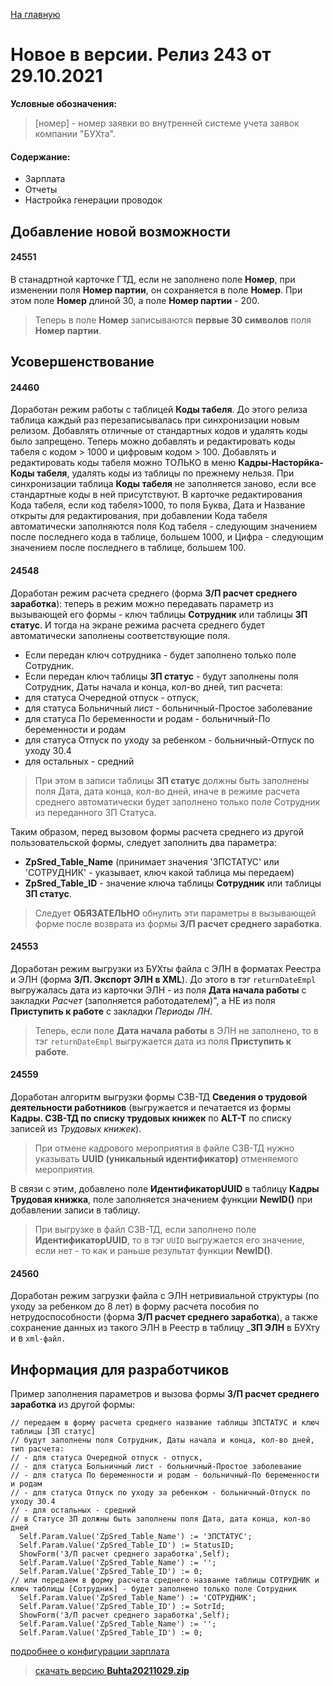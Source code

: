 ﻿[На главную](../../index.md)

# Новое  в версии. Релиз 243 от 29.10.2021

**Условные обозначения:**
 >[номер] - номер заявки во внутренней системе учета заявок компании "БУХта".

#### Содержание: 

- Зарплата
- Отчеты
- Настройка генерации проводок

## Добавление новой возможности

#### 24551
В станадртной карточке ГТД, если не заполнено поле __Номер__, при изменении поля __Номер партии__, он сохраняется в поле __Номер__. При этом поле __Номер__ длиной 30, а поле __Номер партии__ - 200. 
>Теперь в поле __Номер__ записываются __первые 30 символов__ поля __Номер партии__.

## Усовершенствование

#### 24460
Доработан режим работы с таблицей __Коды табеля__. 
До этого релиза таблица каждый раз перезаписывалась при синхронизации новым релизом.
Добавлять отличные от стандартных кодов и удалять коды было запрещено.
Теперь можно добавлять и редактировать коды табеля с кодом > 1000 и цифровым кодом > 100.
Добавлять и редактировать коды табеля можно ТОЛЬКО в меню __Кадры-Насторйка-Коды табеля__, удалять коды из таблицы по прежнему нельзя.
При синхронизации таблица __Коды табеля__ не заполняется заново, если все стандартные коды в ней присутствуют.
В карточке редактирования Кода табеля, если код табеля>1000, то поля Буква, Дата и Название открыты для редактирования, при добавлении Кода табеля автоматически заполняются поля Код табеля - следующим значением после последнего кода в таблице, большем 1000, и Цифра - следующим значением после последнего в таблице, большем 100.

#### 24548
Доработан режим расчета среднего (форма __З/П расчет среднего заработка__): теперь в режим можно передавать параметр из вызывающей его формы - ключ таблицы __Сотрудник__ или таблицы __ЗП статус__.
И тогда на экране режима расчета среднего будет автоматически заполнены соответствующие поля.
- Если передан ключ сотрудника - будет заполнено только поле Сотрудник.
- Если передан ключ таблицы __ЗП статус__ - будут заполнены поля Сотрудник, Даты начала и конца, кол-во дней, тип расчета:
- для статуса Очередной отпуск - отпуск,
- для статуса Больничный лист - больничный-Простое заболевание
- для статуса По беременности и родам - больничный-По беременности и родам
- для статуса Отпуск по уходу за ребенком - больничный-Отпуск по уходу 30.4
- для остальных - средний
>При этом в записи таблицы __ЗП статус__ должны быть заполнены поля Дата, дата конца, кол-во дней, иначе в режиме расчета среднего автоматически будет заполнено только поле Сотрудник из переданного ЗП Статуса.

Таким образом, перед вызовом формы расчета среднего из другой пользовательской формы, следует заполнить два параметра: 
- __ZpSred_Table_Name__ (принимает значения 'ЗПСТАТУС' или 'СОТРУДНИК' - указывает, ключ какой таблица мы передаем) 
- __ZpSred_Table_ID__ - значение ключа таблицы __Сотрудник__ или таблицы __ЗП статус__. 
>Следует __ОБЯЗАТЕЛЬНО__ обнулить эти параметры в вызывающей форме после возврата из формы __З/П расчет среднего заработка__.

#### 24553
Доработан режим выгрузки из БУХты файла с ЭЛН в форматах Реестра и ЭЛН (форма __З/П. Экспорт ЭЛН в  XML__).
До этого в тэг ```returnDateEmpl``` выгружалась дата из карточки ЭЛН - из поля __Дата начала работы__ с закладки _Расчет_ (заполняется работодателем)", а НЕ из поля __Приступить к работе__ с закладки _Периоды ЛН_.
>Теперь, если поле __Дата начала работы__ в ЭЛН не заполнено, то  в тэг ```returnDateEmpl``` выгружается дата из поля __Приступить к работе__.

#### 24559
Доработан алгоритм выгрузки формы СЗВ-ТД __Сведения о трудовой деятельности работников__ (выгружается и печатается из формы __Кадры. СЗВ-ТД по списку трудовых книжек__ по __ALT-T__ по списку записей из _Трудовых книжек_).
>При отмене кадрового мероприятия в файле СЗВ-ТД нужно указывать __UUID (уникальный идентификатор)__ отменяемого мероприятия.

В связи с этим, добавлено поле __ИдентификаторUUID__ в таблицу __Кадры Трудовая книжка__, поле заполняется значением функции __NewID()__ при добавлении записи в таблицу.
>При выгрузке в файл СЗВ-ТД, если заполнено поле __ИдентификаторUUID__, то в тэг ```UUID``` выгружается его значение, если нет - то как и раньше результат функции __NewID()__.

#### 24560
Доработан режим загрузки файла с ЭЛН нетривиальной структуры (по уходу за ребенком до 8 лет) в форму расчета пособия по нетрудоспособности (форма __З/П расчет среднего заработка__), а также сохранение данных из такого ЭЛН в Реестр в таблицу ___ЗП ЭЛН__ в БУХту и в ```xml-файл.```

## Информация для разработчиков

Пример заполнения параметров и вызова формы __З/П расчет среднего заработка__ из другой формы:
```delphi
// передаем в форму расчета среднего название таблицы ЗПСТАТУС и ключ таблицы [ЗП статус]
// будут заполнены поля Сотрудник, Даты начала и конца, кол-во дней, тип расчета:
// - для статуса Очередной отпуск - отпуск,
// - для статуса Больничный лист - больничный-Простое заболевание
// - для статуса По беременности и родам - больничный-По беременности и родам
// - для статуса Отпуск по уходу за ребенком - больничный-Отпуск по уходу 30.4
// - для остальных - средний
// в Статусе ЗП должны быть заполнены поля Дата, дата конца, кол-во дней
  Self.Param.Value('ZpSred_Table_Name') := 'ЗПСТАТУС';
  Self.Param.Value('ZpSred_Table_ID') := StatusID;
  ShowForm('З/П расчет среднего заработка',Self);
  Self.Param.Value('ZpSred_Table_Name') := '';
  Self.Param.Value('ZpSred_Table_ID') := 0;
// или передаем в форму расчета среднего название таблицы СОТРУДНИК и ключ таблицы [Сотрудник] - будет заполнено только поле Сотрудник
  Self.Param.Value('ZpSred_Table_Name') := 'СОТРУДНИК';
  Self.Param.Value('ZpSred_Table_ID') := SotrId;
  ShowForm('З/П расчет среднего заработка',Self);
  Self.Param.Value('ZpSred_Table_Name') := '';
  Self.Param.Value('ZpSred_Table_ID') := 0;
  ```

[подробнее о конфигурации зарплата](Стандартная_Зарплата.htm)

>[скачать версию **Buhta20211029.zip**](Buhta20211029.zip)
